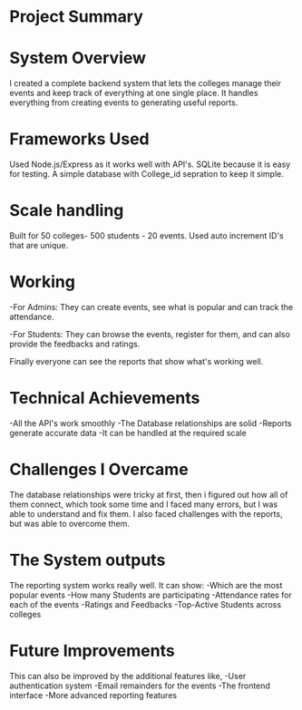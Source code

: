 # Project Summary

# System Overview
I created a complete backend system that lets the colleges manage their events and keep track of everything at one single place. It handles everything from creating events to generating useful reports.

# Frameworks Used 

Used Node.js/Express as it works well with API's. SQLite because it is easy for testing. A simple database with College_id sepration to keep it simple.

# Scale handling

Built for 50 colleges- 500 students - 20 events. Used auto increment ID's that are unique.


# Working 

-For Admins: They can create events, see what is popular and can track the attendance.

-For Students: They can browse the events, register for them, and can also provide the feedbacks and ratings.

Finally everyone can see the reports that show what's working well.

# Technical Achievements

-All the API's work smoothly
-The Database relationships are solid
-Reports generate accurate data
-It can be handled at the required scale 

# Challenges I Overcame
The database relationships were tricky at first, then i figured out how all of them connect, which took some time and I faced many errors, but I was able to understand and fix them. I also faced challenges with the reports, but was able to overcome them.

# The System outputs

The reporting system works really well. It can show:
-Which are the most popular events
-How many Students are participating 
-Attendance rates for each of the events
-Ratings and Feedbacks
-Top-Active Students across colleges

# Future Improvements

This can also be improved by the additional features like,
-User authentication system
-Email remainders for the events
-The frontend interface
-More advanced reporting features
